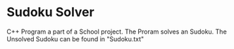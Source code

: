 # Sudoku Solver

C++ Program a part of a School project.
The Proram solves an Sudoku. The Unsolved Sudoku can be found in "Sudoku.txt"
